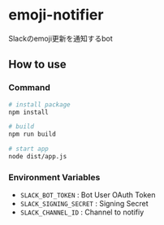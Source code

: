 # emoji-notifier
Slackのemoji更新を通知するbot


## How to use
### Command
```sh
# install package
npm install

# build
npm run build

# start app
node dist/app.js

```

### Environment Variables
- `SLACK_BOT_TOKEN` : Bot User OAuth Token
- `SLACK_SIGNING_SECRET` : Signing Secret
- `SLACK_CHANNEL_ID` : Channel to notifiy
